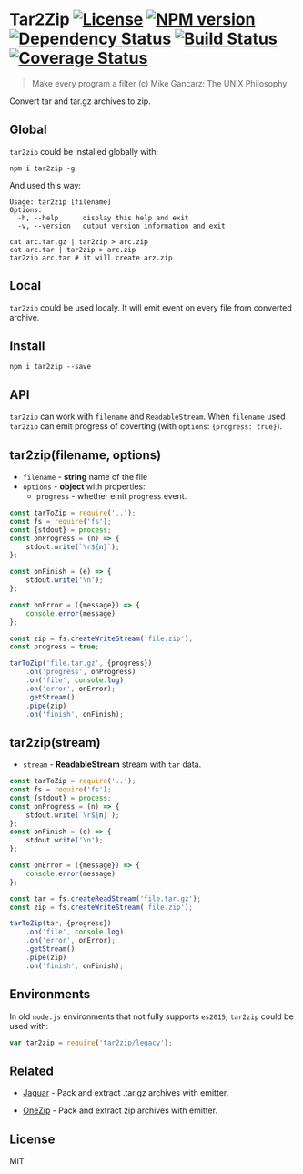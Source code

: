 # Tar2Zip [![License][LicenseIMGURL]][LicenseURL] [![NPM version][NPMIMGURL]][NPMURL] [![Dependency Status][DependencyStatusIMGURL]][DependencyStatusURL] [![Build Status][BuildStatusIMGURL]][BuildStatusURL] [![Coverage Status][CoverageIMGURL]][CoverageURL]

> Make every program a filter
(c) Mike Gancarz: The UNIX Philosophy

Convert tar and tar.gz archives to zip.

## Global

`tar2zip` could be installed globally with:

```
npm i tar2zip -g
```

And used this way:

```
Usage: tar2zip [filename]
Options:
  -h, --help      display this help and exit
  -v, --version   output version information and exit
```

```
cat arc.tar.gz | tar2zip > arc.zip
cat arc.tar | tar2zip > arc.zip
tar2zip arc.tar # it will create arz.zip
```

## Local

`tar2zip` could be used localy. It will emit event on every file from converted archive.

## Install

```
npm i tar2zip --save
```

## API

`tar2zip` can work with `filename` and `ReadableStream`. When `filename` used `tar2zip` can emit
progress of coverting (with `options`: `{progress: true}`).

## tar2zip(filename, options)

- `filename` - **string** name of the file
- `options` - **object** with properties:
  - `progress` - whether emit `progress` event.

```js
const tarToZip = require('..');
const fs = require('fs');
const {stdout} = process;
const onProgress = (n) => {
    stdout.write(`\r${n}`);
};

const onFinish = (e) => {
    stdout.write('\n');
};

const onError = ({message}) => {
    console.error(message)
};

const zip = fs.createWriteStream('file.zip');
const progress = true;

tarToZip('file.tar.gz', {progress})
    .on('progress', onProgress)
    .on('file', console.log)
    .on('error', onError);
    .getStream()
    .pipe(zip)
    .on('finish', onFinish);

```

## tar2zip(stream)

- `stream` - **ReadableStream** stream with `tar` data.

```js
const tarToZip = require('..');
const fs = require('fs');
const {stdout} = process;
const onProgress = (n) => {
    stdout.write(`\r${n}`);
};
const onFinish = (e) => {
    stdout.write('\n');
};

const onError = ({message}) => {
    console.error(message)
};

const tar = fs.createReadStream('file.tar.gz');
const zip = fs.createWriteStream('file.zip');

tarToZip(tar, {progress})
    .on('file', console.log)
    .on('error', onError);
    .getStream()
    .pipe(zip)
    .on('finish', onFinish);
```

## Environments

In old `node.js` environments that not fully supports `es2015`, `tar2zip` could be used with:

```js
var tar2zip = require('tar2zip/legacy');
```
## Related

- [Jaguar](https://github.com/coderaiser/node-jaguar "Jaguar") - Pack and extract .tar.gz archives with emitter.

- [OneZip](https://github.com/coderaiser/node-onezip "OneZip") - Pack and extract zip archives with emitter.

## License

MIT

[NPMIMGURL]:                https://img.shields.io/npm/v/tar2zip.svg?style=flat
[BuildStatusIMGURL]:        https://img.shields.io/travis/coderaiser/node-tar2zip/master.svg?style=flat
[DependencyStatusIMGURL]:   https://img.shields.io/gemnasium/coderaiser/node-tar2zip.svg?style=flat
[LicenseIMGURL]:            https://img.shields.io/badge/license-MIT-317BF9.svg?style=flat
[NPMURL]:                   https://npmjs.org/package/tar2zip "npm"
[BuildStatusURL]:           https://travis-ci.org/coderaiser/node-tar2zip  "Build Status"
[DependencyStatusURL]:      https://gemnasium.com/coderaiser/node-tar2zip "Dependency Status"
[LicenseURL]:               https://tldrlegal.com/license/mit-license "MIT License"

[CoverageURL]:              https://coveralls.io/github/coderaiser/node-tar2zip?branch=master
[CoverageIMGURL]:           https://coveralls.io/repos/coderaiser/node-tar2zip/badge.svg?branch=master&service=github
